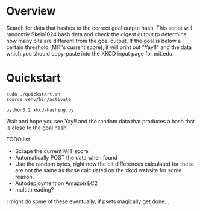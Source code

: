 # Overview

Search for data that hashes to the correct goal output hash. This script will randomly Skein1024 hash data and check the digest output to determine how many bits are different from the goal output. If the goal is below a certain threshold (MIT's current score), it will print out "Yay!!" and the data which you should copy-paste into the XKCD input page for mit.edu.

# Quickstart

	sudo ./quickstart.sh
	source venv/bin/activate

    python3.2 xkcd-hashing.py

Wait and hope you see Yay!! and the random data that produces a hash that is close to the goal hash.

TODO list
+ Scrape the current MIT score
+ Automatically POST the data when found
+ Use the random bytes, right now the bit differences calculated for these are not the same as those calculated on the xkcd website for some reason.
+ Autodeployment on Amazon EC2
+ multithreading?

I might do some of these eventually, if psets magically get done...








